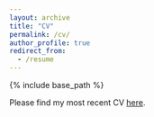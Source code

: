 ```yaml
---
layout: archive
title: "CV"
permalink: /cv/
author_profile: true
redirect_from:
  - /resume
---
```


{% include base_path %}

Please find my most recent CV [here](https://tomwetienne.github.io/files/CVs/ETIENNE_T_W_CV_20250925_shared.pdf).

